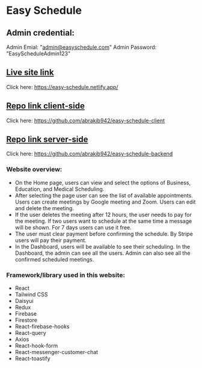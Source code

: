 # Easy Schedule

## Admin credential:
Admin Emial: "admin@easyschedule.com"
Admin Password: "EasyScheduleAdmin123"

## [Live site link](https://easy-schedule.netlify.app/)
Click here: https://easy-schedule.netlify.app/

## [Repo link client-side](https://github.com/abrakib942/easy-schedule-client)
Click here: https://github.com/abrakib942/easy-schedule-client

## [Repo link server-side](https://github.com/abrakib942/easy-schedule-backend)
Click here: https://github.com/abrakib942/easy-schedule-backend

### Website overview:
* On the Home page, users can view and select the options of Business, Education, and Medical Scheduling. 
* After selecting the page user can see the list of available appointments.  Users can create meetings by Google meeting and Zoom. Users can edit and delete the meeting.
* If the user deletes the meeting after 12 hours, the user needs to pay for the meeting. If two users want to schedule at the same time a message will be shown. For 7 days users can use it free.
* The user must clear payment before confirming the schedule. By Stripe users will pay their payment.
* In the Dashboard, users will be available to see their scheduling. In the Dashboard, the admin can see all the users. Admin can also see all the confirmed scheduled meetings.

### Framework/library used in this website: 
* React 
* Tailwind CSS 
* Daisyui 
* Redux
* Firebase 
* Firestore
* React-firebase-hooks
* React-query 
* Axios
* React-hook-form
* React-messenger-customer-chat
* React-toastify 
